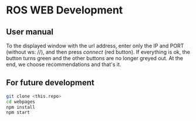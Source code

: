 # ROS WEB Development

## User manual

To the displayed window with the url address, enter only the IP and PORT (without ws: //), and then press _connect_ (red button). If everything is ok, the button turns green and the other buttons are no longer greyed out. At the end, we choose recommendations and that's it.

## For future development
```bash
git clone <this.repo>
cd webpages
npm install
npm start
```